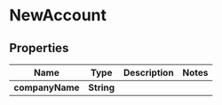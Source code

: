 

# NewAccount

## Properties

Name | Type | Description | Notes
------------ | ------------- | ------------- | -------------
**companyName** | **String** |  | 



